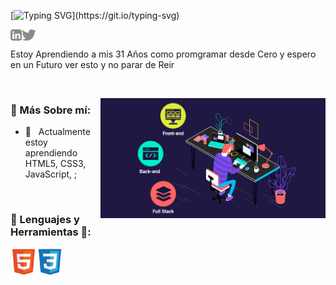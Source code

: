 [![Typing SVG](https://readme-typing-svg.herokuapp.com?size=25&duration=4200&color=146C64&background=FFFFFF00&multiline=true&width=300&height=100&lines=Hola+%F0%9F%91%8B%2C+Soy+Frank+Silva!)](https://git.io/typing-svg)

<a href='https://www.linkedin.com/in/frank-silva-a23139220/' target="_blank"><img align='left' alt="linkedin"
        src="https://raw.githubusercontent.com/7Silvah/7Silvah/0b0f838609269b80bbe18844ad61fa00c1b7d8e0/assets/linkedin.svg"
        height='18px' /></a>
<a href='https://twitter.com/jharahul98/' target="_blank"><img align='left' alt="twitter"
        src="https://raw.githubusercontent.com/7Silvah/7Silvah/0b0f838609269b80bbe18844ad61fa00c1b7d8e0/assets/twitter.svg"
        height='18px' /></a><br>

<p>Estoy Aprendiendo a mis 31 Años como promgramar desde Cero y espero en un Futuro ver esto y no parar de Reir </p>
<br />

<img align="right" alt="GIF" src="https://raw.githubusercontent.com/7Silvah/7Silvah/main/assets/tech-stack-7Silvah.gif"
    width="360px" />

### 🧐 Más Sobre mí:

- 🌱 &nbsp; Actualmente estoy aprendiendo HTML5, CSS3, JavaScript, ;

<br>

### 🔨 Lenguajes y Herramientas 🔨:

<a href="https://html5.org/" target="_blank"> <img align="left"
        src="https://raw.githubusercontent.com/7Silvah/7Silvah/32715da6110fc4b6506448852001c10e442e36d2/assets/html5-original.svg"
        alt="Html5" height="42px" /> </a>
<a href="https://www.w3.org/Style/CSS/Overview.en.html" target="_blank"> <img align="left"
        src="https://raw.githubusercontent.com/7Silvah/7Silvah/32715da6110fc4b6506448852001c10e442e36d2/assets/css3-original.svg"
        alt="Css3" height="42px" /> </a>
<br>

<!-- ### 🛠️ My Projects

<a href="https://github.com/rahul-jha98/Artistify.ai" target="_blank"> <img alt="artistify"
        src="./projects/artistify.svg" height="68" align="left"> </a>
<a href="https://github.com/rahul-jha98/sheets-database" target="_blank"> <img alt="sheetsdatabase"
        src="./projects/sheetsdatabase.svg" height="68" align="left"> </a>
<a href="https://github.com/rahul-jha98/README_icons" target="_blank"> <img alt="readmeicons"
        src="./projects/readmeicons.svg" height="68" align="left"> </a>
<a href="https://github.com/rahul-jha98/PasswordKeeper" target="_blank"> <img alt="passwordkeeper"
        src="./projects/passwordkeeper.svg" height="68" align="left"> </a> -->
